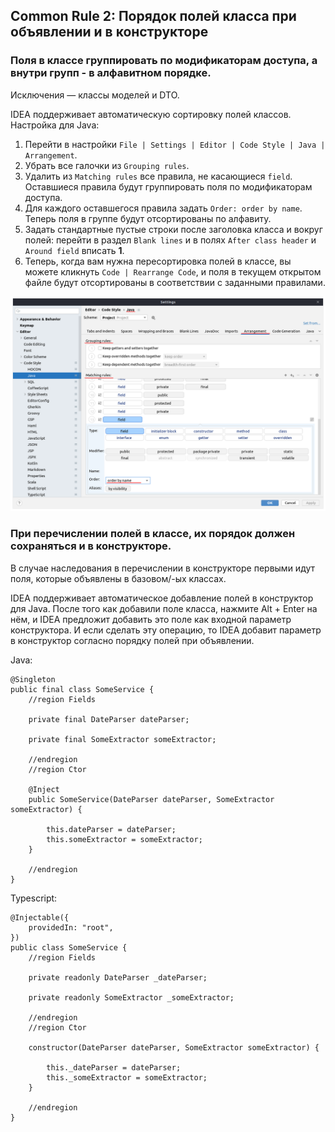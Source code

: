 ## Common Rule 2: Порядок полей класса при объявлении и в конструкторе

### Поля в классе группировать по модификаторам доступа, а внутри групп - в алфавитном порядке.
Исключения — классы моделей и DTO.

IDEA поддерживает автоматическую сортировку полей классов. Настройка для Java:

1. Перейти в настройки `File | Settings | Editor | Code Style | Java | Arrangement`.
2. Убрать все галочки из `Grouping rules`.
3. Удалить из `Matching rules` все правила, не касающиеся `field`.
   Оставшиеся правила будут группировать поля по модификаторам доступа.
4. Для каждого оставшегося правила задать `Order: order by name`. Теперь поля в группе будут отсортированы по алфавиту.
5. Задать стандартные пустые строки после заголовка класса и вокруг полей: перейти в раздел `Blank lines` и в полях
   `After class header` и `Around field` вписать **1**.
6. Теперь, когда вам нужна пересортировка полей в классе, вы можете кликнуть `Code | Rearrange Code`, и поля в текущем 
   открытом файле будут отсортированы в соответствии с заданными правилами.


![Arrangement](../images/commons/02/idea_settings_for_field_sorting.png)


### При перечислении полей в классе, их порядок должен сохраняться и в конструкторе.

В случае наследования в перечислении в конструкторе первыми идут поля, которые объявлены в базовом/-ых классах.

IDEA поддерживает автоматическое добавление полей в конструктор для Java. После того как добавили поле класса, нажмите Alt + Enter на нём, и IDEA предложит добавить это поле как входной параметр конструктора. И если сделать эту операцию, то IDEA добавит параметр в конструктор согласно порядку полей при объявлении. 

Java:

```
@Singleton
public final class SomeService {
    //region Fields

    private final DateParser dateParser;

    private final SomeExtractor someExtractor;
    
    //endregion
    //region Ctor

    @Inject
    public SomeService(DateParser dateParser, SomeExtractor someExtractor) {
    
        this.dateParser = dateParser;
        this.someExtractor = someExtractor;
    }
    
    //endregion
}
```

Typescript:

```
@Injectable({
    providedIn: "root",
})
public class SomeService {
    //region Fields

    private readonly DateParser _dateParser;

    private readonly SomeExtractor _someExtractor;
    
    //endregion
    //region Ctor
    
    constructor(DateParser dateParser, SomeExtractor someExtractor) {
    
        this._dateParser = dateParser;
        this._someExtractor = someExtractor;
    }
    
    //endregion
}
```
